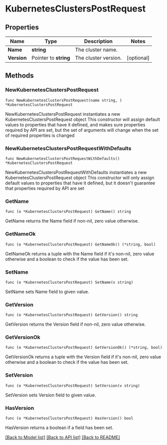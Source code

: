 # KubernetesClustersPostRequest

## Properties

Name | Type | Description | Notes
------------ | ------------- | ------------- | -------------
**Name** | **string** | The cluster name. | 
**Version** | Pointer to **string** | The cluster version. | [optional] 

## Methods

### NewKubernetesClustersPostRequest

`func NewKubernetesClustersPostRequest(name string, ) *KubernetesClustersPostRequest`

NewKubernetesClustersPostRequest instantiates a new KubernetesClustersPostRequest object
This constructor will assign default values to properties that have it defined,
and makes sure properties required by API are set, but the set of arguments
will change when the set of required properties is changed

### NewKubernetesClustersPostRequestWithDefaults

`func NewKubernetesClustersPostRequestWithDefaults() *KubernetesClustersPostRequest`

NewKubernetesClustersPostRequestWithDefaults instantiates a new KubernetesClustersPostRequest object
This constructor will only assign default values to properties that have it defined,
but it doesn't guarantee that properties required by API are set

### GetName

`func (o *KubernetesClustersPostRequest) GetName() string`

GetName returns the Name field if non-nil, zero value otherwise.

### GetNameOk

`func (o *KubernetesClustersPostRequest) GetNameOk() (*string, bool)`

GetNameOk returns a tuple with the Name field if it's non-nil, zero value otherwise
and a boolean to check if the value has been set.

### SetName

`func (o *KubernetesClustersPostRequest) SetName(v string)`

SetName sets Name field to given value.


### GetVersion

`func (o *KubernetesClustersPostRequest) GetVersion() string`

GetVersion returns the Version field if non-nil, zero value otherwise.

### GetVersionOk

`func (o *KubernetesClustersPostRequest) GetVersionOk() (*string, bool)`

GetVersionOk returns a tuple with the Version field if it's non-nil, zero value otherwise
and a boolean to check if the value has been set.

### SetVersion

`func (o *KubernetesClustersPostRequest) SetVersion(v string)`

SetVersion sets Version field to given value.

### HasVersion

`func (o *KubernetesClustersPostRequest) HasVersion() bool`

HasVersion returns a boolean if a field has been set.


[[Back to Model list]](../README.md#documentation-for-models) [[Back to API list]](../README.md#documentation-for-api-endpoints) [[Back to README]](../README.md)


